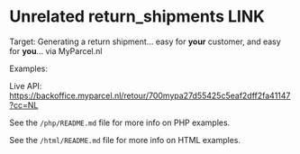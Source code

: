 # Unrelated return_shipments LINK

Target: Generating a return shipment... easy for **your** customer, and easy for **you**... via MyParcel.nl

Examples:

Live API: https://backoffice.myparcel.nl/retour/700mypa27d55425c5eaf2dff2fa41147?cc=NL  

See the ```/php/README.md``` file for more info on PHP examples.


See the ```/html/README.md``` file for more info on HTML examples.
